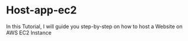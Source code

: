 # Host-app-ec2
In this Tutorial, I will guide you step-by-step on how to host a Website on AWS EC2 Instance
